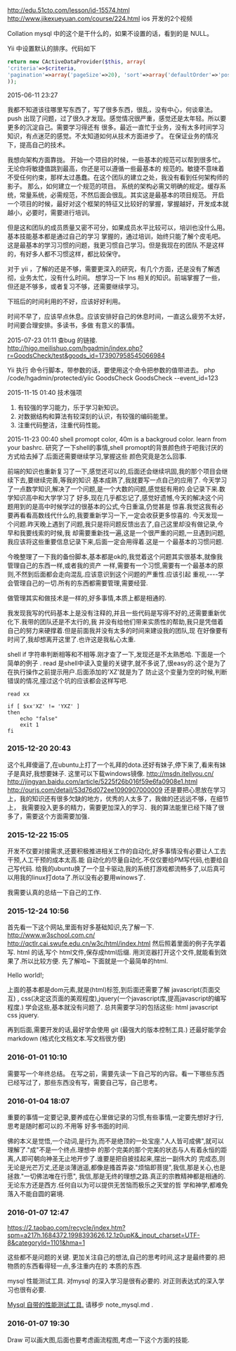 http://edu.51cto.com/lesson/id-15574.html
http://www.jikexueyuan.com/course/224.html
ios 开发的2个视频

Collation mysql 中的这个是干什么的，如果不设置的话，看到的是 NULL。

Yii 中设置默认的排序。代码如下
```PHP
return new CActiveDataProvider($this, array(
'criteria'=>$criteria,
'pagination'=>array('pageSize'=>20), 'sort'=>array('defaultOrder'=>'position asc')
));
```

2015-06-11 23:27

我都不知道该往哪里写东西了，写了很多东西，很乱，没有中心，何谈章法。
push 出现了问题，过了很久才发现。感觉情况很严重，感觉还是太年轻。所以要更多的沉淀自己。需要学习得还有
很多。最近一直忙于业务，没有太多时间学习知识，有点迷茫的感觉。不太知道如何从技术方面进步了。
在保证业务的情况下，提高自己的技术。

我想向架构方面靠拢。
开始一个项目的时候，一些基本的规范可以帮到很多忙。无论你将敏捷值跳到最高，你还是可以遵循一些最基本的
规范的。敏捷不意味着不受任何约束，那样太过愚蠢。在这个团队的建立之处，我没有看到任何架构师的影子。
那么，如何建立一个规范的项目。
系统的架构必需又明确的规定。缓存系统，常量系统，必需规范，不然后面会很乱。其实这是最基本的项目规范。
开启一个项目的时候，最好对这个框架的特征又比较好的掌握，掌握越好，开发成本就越小，必要时，需要进行培训。

但是这和团队的成员质量又密不可分，如果成员水平比较可以，培训也没什么用。基本技能基本都是通过自己的学习
掌握的，通过培训，始终只能了解个皮毛吧。这是最基本的学习习惯的问题，我更习惯自己学习。但是我现在的团队
不是这样的，有好多人都不习惯这样，都比较保守。

对于 yii ，了解的还是不够，需要更深入的研究，有几个方面，还是没有了解透彻，业务太忙，没有什么时间。
想学习一下 lns 相关的知识。前端掌握了一些，但还是不够多，或者复习不够，还需要继续学习。

下班后的时间利用的不好，应该好好利用。

时间不早了，应该早点休息。应该安排好自己的休息时间，一直这么疲劳不太好，时间要合理安排。多读书，多做
有意义的事情。

2015-07-23 01:11
查bug 的链接.
http://higo.meilishuo.com/hgadmin/index.php?r=GoodsCheck/test&goods_id=173907958545066984

Yii 执行 命令行脚本，带参数的话，要使用这个命令把参数的值带进去。
php /code/hgadmin/protected/yiic GoodsCheck GoodsCheck --event_id=123


2015-11-15 01:40
技术强项
1. 有较强的学习能力，乐于学习新知识。
2. 对数据结构和算法有较深刻的认识，有较强的编码能里。
3. 注重代码整洁，注重代码性能。

2015-11-23 00:40
shell promopt color, 40m is a backgroud color. learn from your bashrc.
研究了一下shell的事情,shell promopt的背景颜色终于吧我讨厌的方式给去掉了.后面还需要继续学习,掌握这些
颜色究竟是怎么回事.

前端的知识也重新复习了一下,感觉还可以的,后面还会继续巩固,我的那个项目会继续下去,要继续完善,等我的知识
基本成熟了,我就要写一点自己的应用了.
今天学习了一点数学知识,解决了一个问题,是一个大数的问题,感觉挺有用的.会记录下来.数学知识高中和大学学习了
好多,现在几乎都忘记了,感觉好遗憾,今天的解决这个问题用到的是高中时候学过的很基本的公式,今日重温,仍觉甚是
惊喜.我觉这我有必要再看看高数线代什么的,我要重新学习一下,一定会收获更多惊喜的.
今天发现一个问题.昨天晚上遇到了问题,我只是将问题反馈出去了,自己这里却没有做记录,今早和我要线索的时候,我
却需要重新找一遍,这是一个很严重的问题,一旦遇到问题,我应该将这些重要信息记录下来,后面一定会用得着.这是一
个最基本的习惯问题.

今晚整理了一下我的备份脚本,基本都是ok的,我觉着这个问题其实很基本,就像我管理自己的东西一样,或者我的资产
一样,需要有一个习惯,需要有一个最基本的原则,不然到后面都会走向混乱.应该意识到这个问题的严重性.应该引起
重视,----学会管理自己的一切.所有的东西都需要管理,需要经营.

做管理其实和做技术是一样的,好多事情,本质上都是相通的.

我发现我写的代码基本上是没有注释的,并且一些代码是写得不好的,还需要重新优化下.我带的团队还是不太行的,我
并没有给他们带来实质性的帮助,我只是凭借着自己的努力来硬撑着.但是前面我并没有太多的时间来建设我的团队,现
在好像要有时间了,我却想离开这里了.也许这是我私心太重.

shell if 字符串判断相等和不相等.刚才查了一下,发现还是不太熟悉哈.
下面是一个简单的例子 .
read 是shell中读入变量的关键字,就不多说了,很easy的.这个是为了在执行操作之前提示用户.后面添加的'XZ'就是为了
防止这个变量为空的时候,判断错误的情况,撞过这个坑的应该都会这样写吧.

```shell
read xx

if [ $xx'XZ' != 'YXZ' ]
then
    echo "false"
    exit 1
fi
```

### 2015-12-20 20:43
这个礼拜傻逼了,在ubuntu上打了一个礼拜的dota.还好有妹子,停下来了,看来有妹子是真好,我想要妹子.
这里可以下载windows镜像. 
<http://msdn.itellyou.cn/>
<http://jingyan.baidu.com/article/5225f26b016f59e6fa0908e1.html>
<http://ourjs.com/detail/53d76d072ee1090907000009>
还是要把心思放在学习上，我的知识还有很多欠缺的地方，优秀的人太多了，我做的还远远不够，在细节上，
我需要投入更多的精力，需要更加深入的学习．我的算法能里已经下降了很多了，需要这个方面需要加强．

### 2015-12-22 15:05
开发不仅要对接需求,还要积极推进相关工作的自动化,好多事情没有必要让人工去干预,人工干预的成本太高.能
自动化的尽量自动化.不仅仅要给PM写代码,也要给自己写代码.
给我的ubuntu换了一个显卡驱动,我的系统打游戏都流畅多了,以后真可以用我的linux打dota了.所以没有必要用winows了.


我需要认真的总结一下自己的工作.

### 2015-12-24 10:56
首先看一下这个网站,里面有好多基础知识,先了解一下.
http://www.w3school.com.cn/
http://qctlr.cai.swufe.edu.cn/w3c/html/index.html
然后照着里面的例子先学着写.
html 的话,写个 html文件,保存成html后缀.
用浏览器打开这个文件,就能看到效果了.所以比较方便.
先了解哈~ 下面就是一个最简单的html.

<html>
<title> html5 </title>
<head> </head>
<body>
Hello world!;
</body>
</html>

上面的基本都是dom元素,就是(html)标签,到后面还需要了解 javascript(页面交互) , css(决定这页面的美观程度),jquery(一个javascript库,提高javascript的编写程度.)
学会这些,基本就没有问题了.
总共需要学习的包括这些: html  javascript  css  jquery.

再到后面,需要开发的话,最好学会使用 git (最强大的版本控制工具.)
还最好能学会 markdown (格式化文档文本.写文档很方便)

### 2016-01-01 10:10
需要写一个年终总结。
在写之前，需要先读一下自己写的内容。看一下哪些东西已经写过了，那些东西没有写，需要自己写，自己思考。

### 2016-01-04 18:07

重要的事情一定要记录,要养成在心里做记录的习惯,有些事情,一定要先想好才行,思考是随时都可以的.不用等
好多书面的时间.


佛的本义是觉悟,一个动词,是行为,而不是绝顶的一处宝座."人人皆可成佛",就可以理解了."成"不是一个终点.理想中
的那个完美的那个完美的状态与人有着永恒的距离,人即可朝向神圣无止地开步了.谁要是把自披挂起来,摆出一副伟大的
完成态,则无论是光芒万丈,还是淡薄逍遥,都像是搔首弄姿."烦恼即菩提",我信,那是关心,也是拯救."一切佛法唯在行愿",
我信,那是无终的理想之路.真正的宗教精神都是相通的.无论东方还是西方.任何自以为可以提供无苦恼而极乐之天堂的哲
学和神学,都难免落入不能自圆的窘境.

### 2016-01-07 12:47
<https://2.taobao.com/recycle/index.htm?spm=a217h.1684372.1998393626.12.1z0upK&_input_charset=UTF-8&categoryId=1101&hma=1>

这些都不是问题的关键.  更加关注自己的想法,自己的思考时间,这才是最终要的.把物质的东西看得轻一点,多注重内在的
本质的东西.

mysql 性能测试工具.
对mysql 的深入学习是很有必要的.
对正则表达式的深入学习也很有必要.

[Mysql 自带的性能测试工具.](http://www.ha97.com/5182.html)
请移步 note_mysql.md .

### 2016-01-07 19:30

Draw 可以画大图,后面也要考虑画流程图,考虑一下这个方面的技能.


